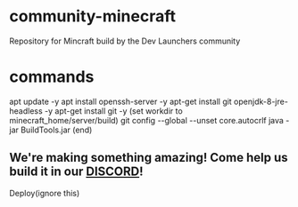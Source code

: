 # community-minecraft

Repository for Mincraft build by the Dev Launchers community

# commands

apt update -y
apt install openssh-server -y
apt-get install git openjdk-8-jre-headless -y
apt-get install git -y
(set workdir to minecraft_home/server/build)
git config --global --unset core.autocrlf
java -jar BuildTools.jar
(end)

## We're making something amazing! Come help us build it in our [DISCORD](https://discord.io/devlaunchers)!

Deploy(ignore this)
